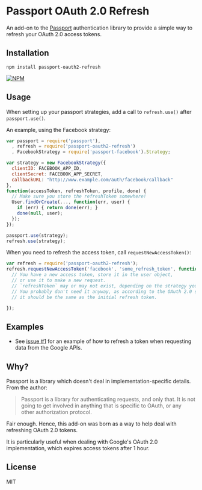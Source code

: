 # Passport OAuth 2.0 Refresh

An add-on to the [Passport](http://passportjs.org) authentication library to provide a simple way to refresh your OAuth 2.0 access tokens.

## Installation

```
npm install passport-oauth2-refresh
```

[![NPM](https://nodei.co/npm/passport-oauth2-refresh.png?downloads=true)](https://nodei.co/npm/passport-oauth2-refresh/)

## Usage

When setting up your passport strategies, add a call to `refresh.use()` after `passport.use()`.

An example, using the Facebook strategy:

``` js
var passport = require('passport'),
  , refresh = require('passport-oauth2-refresh')
  , FacebookStrategy = require('passport-facebook').Strategy;

var strategy = new FacebookStrategy({
  clientID: FACEBOOK_APP_ID,
  clientSecret: FACEBOOK_APP_SECRET,
  callbackURL: "http://www.example.com/auth/facebook/callback"
},
function(accessToken, refreshToken, profile, done) {
  // Make sure you store the refreshToken somewhere!
  User.findOrCreate(..., function(err, user) {
    if (err) { return done(err); }
    done(null, user);
  });
});

passport.use(strategy);
refresh.use(strategy);
```

When you need to refresh the access token, call `requestNewAccessToken()`:

``` js
var refresh = require('passport-oauth2-refresh');
refresh.requestNewAccessToken('facebook', 'some_refresh_token', function(err, accessToken, refreshToken) {
  // You have a new access token, store it in the user object,
  // or use it to make a new request.
  // `refreshToken` may or may not exist, depending on the strategy you are using.
  // You probably don't need it anyway, as according to the OAuth 2.0 spec,
  // it should be the same as the initial refresh token.

});

```

## Examples

- See [issue #1](https://github.com/fiznool/passport-oauth2-refresh/issues/1) for an example of how to refresh a token when requesting data from the Google APIs.

## Why?

Passport is a library which doesn't deal in implementation-specific details. From the author:

> Passport is a library for authenticating requests, and only that. It is not going to get involved in anything that is specific to OAuth, or any other authorization protocol.

Fair enough. Hence, this add-on was born as a way to help deal with refreshing OAuth 2.0 tokens.

It is particularly useful when dealing with Google's OAuth 2.0 implementation, which expires access tokens after 1 hour.

## License

MIT
